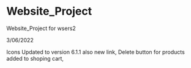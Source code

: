 # Website_Project
Website_Project for wsers2


3/06/2022

Icons Updated to version 6.1.1 also new link, Delete button for products added to shoping cart, 

